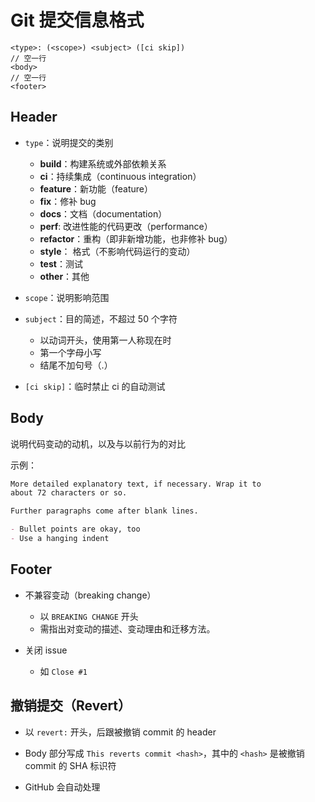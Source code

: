 # Git 提交信息格式

```
<type>: (<scope>) <subject> ([ci skip])
// 空一行
<body>
// 空一行
<footer>
```

## Header

- `type`：说明提交的类别

  - **build**：构建系统或外部依赖关系
  - **ci**：持续集成（continuous integration）
  - **feature**：新功能（feature）
  - **fix**：修补 bug
  - **docs**：文档（documentation）
  - **perf**: 改进性能的代码更改（performance）
  - **refactor**：重构（即非新增功能，也非修补 bug）
  - **style**： 格式（不影响代码运行的变动）
  - **test**：测试
  - **other**：其他

- `scope`：说明影响范围

- `subject`：目的简述，不超过 50 个字符

  - 以动词开头，使用第一人称现在时
  - 第一个字母小写
  - 结尾不加句号（.）

- `[ci skip]`：临时禁止 ci 的自动测试

## Body

说明代码变动的动机，以及与以前行为的对比

示例：

```markdown
More detailed explanatory text, if necessary. Wrap it to
about 72 characters or so. 

Further paragraphs come after blank lines.

- Bullet points are okay, too
- Use a hanging indent
```

## Footer

- 不兼容变动（breaking change）

  - 以 `BREAKING CHANGE` 开头
  - 需指出对变动的描述、变动理由和迁移方法。

- 关闭 issue

  - 如 `Close #1`

## 撤销提交（Revert）

- 以 `revert:` 开头，后跟被撤销 commit 的 header

- Body 部分写成 `This reverts commit <hash>`，其中的 `<hash>`
  是被撤销 commit 的 SHA 标识符

- GitHub 会自动处理

